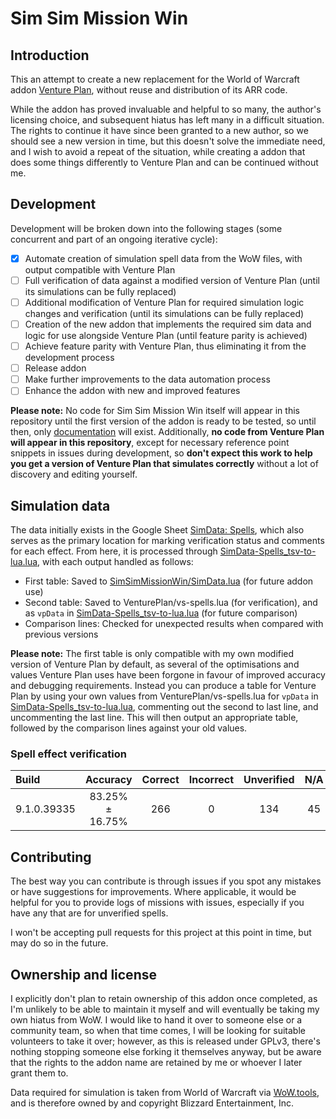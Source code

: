 # Sim Sim Mission Win
## Introduction
This an attempt to create a new replacement for the World of Warcraft addon [Venture Plan](https://www.townlong-yak.com/addons/venture-plan), without reuse and distribution of its ARR code.

While the addon has proved invaluable and helpful to so many, the author's licensing choice, and subsequent hiatus has left many in a difficult situation. The rights to continue it have since been granted to a new author, so we should see a new version in time, but this doesn't solve the immediate need, and I wish to avoid a repeat of the situation, while creating a addon that does some things differently to Venture Plan and can be continued without me.

## Development
Development will be broken down into the following stages (some concurrent and part of an ongoing iterative cycle):
- [x] Automate creation of simulation spell data from the WoW files, with output compatible with Venture Plan
- [ ] Full verification of data against a modified version of Venture Plan (until its simulations can be fully replaced)
- [ ] Additional modification of Venture Plan for required simulation logic changes and verification (until its simulations can be fully replaced)
- [ ] Creation of the new addon that implements the required sim data and logic for use alongside Venture Plan (until feature parity is achieved)
- [ ] Achieve feature parity with Venture Plan, thus eliminating it from the development process
- [ ] Release addon
- [ ] Make further improvements to the data automation process
- [ ] Enhance the addon with new and improved features

**Please note:** No code for Sim Sim Mission Win itself will appear in this repository until the first version of the addon is ready to be tested, so until then, only [documentation](https://github.com/zealvurte/SimSimMissionWin/issues?q=label:documentation) will exist. Additionally, **no code from Venture Plan will appear in this repository**, except for necessary reference point snippets in issues during development, so **don't expect this work to help you get a version of Venture Plan that simulates correctly** without a lot of discovery and editing yourself.

## Simulation data
The data initially exists in the Google Sheet [SimData: Spells](https://docs.google.com/spreadsheets/d/1sDbpMaQUaHaJ-daScq4Qi1AQDoFnnYw_pU5G6qrkBKU), which also serves as the primary location for marking verification status and comments for each effect. From here, it is processed through [SimData-Spells_tsv-to-lua.lua](SimData-Spells_tsv-to-lua.lua), with each output handled as follows:
- First table: Saved to [SimSimMissionWin/SimData.lua](SimData.lua) (for future addon use)
- Second table: Saved to VenturePlan/vs-spells.lua (for verification), and as `vpData` in [SimData-Spells_tsv-to-lua.lua](SimData-Spells_tsv-to-lua.lua) (for future comparison)
- Comparison lines: Checked for unexpected results when compared with previous versions

**Please note:** The first table is only compatible with my own modified version of Venture Plan by default, as several of the optimisations and values Venture Plan uses have been forgone in favour of improved accuracy and debugging requirements. Instead you can produce a table for Venture Plan by using your own values from VenturePlan/vs-spells.lua for `vpData` in [SimData-Spells_tsv-to-lua.lua](SimData-Spells_tsv-to-lua.lua), commenting out the second to last line, and uncommenting the last line. This will then output an appropriate table, followed by the comparison lines against your old values.

### Spell effect verification

| Build | Accuracy | Correct | Incorrect | Unverified | N/A | Total |
| :-- | :-: | :-: | :-: | :-: | :-: | :-: |
| 9.1.0.39335 | 83.25% ± 16.75% | 266 | 0 | 134 | 45 | 445 |

## Contributing
The best way you can contribute is through issues if you spot any mistakes or have suggestions for improvements. Where applicable, it would be helpful for you to provide logs of missions with issues, especially if you have any that are for unverified spells.

I won't be accepting pull requests for this project at this point in time, but may do so in the future.

## Ownership and license
I explicitly don't plan to retain ownership of this addon once completed, as I'm unlikely to be able to maintain it myself and will eventually be taking my own hiatus from WoW. I would like to hand it over to someone else or a community team, so when that time comes, I will be looking for suitable volunteers to take it over; however, as this is released under GPLv3, there's nothing stopping someone else forking it themselves anyway, but be aware that the rights to the addon name are retained by me or whoever I later grant them to.

Data required for simulation is taken from World of Warcraft via [WoW.tools](https://wow.tools/), and is therefore owned by and copyright Blizzard Entertainment, Inc.
